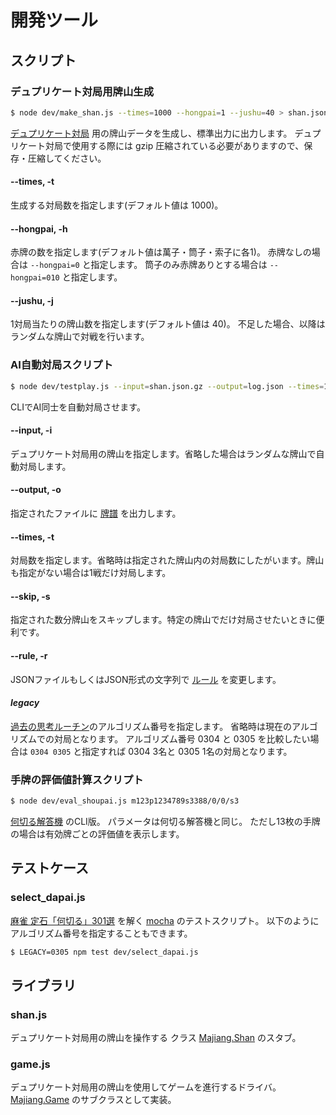 # 開発ツール

## スクリプト

### デュプリケート対局用牌山生成
```sh
$ node dev/make_shan.js --times=1000 --hongpai=1 --jushu=40 > shan.json
```
[デュプリケート対局](https://blog.kobalab.net/entry/2020/12/19/075529) 用の牌山データを生成し、標準出力に出力します。
デュプリケート対局で使用する際には gzip 圧縮されている必要がありますので、保存・圧縮してください。

#### --times, -t
生成する対局数を指定します(デフォルト値は 1000)。
#### --hongpai, -h
赤牌の数を指定します(デフォルト値は萬子・筒子・索子に各1)。
赤牌なしの場合は ``--hongpai=0`` と指定します。
筒子のみ赤牌ありとする場合は ``--hongpai=010`` と指定します。
#### --jushu, -j
1対局当たりの牌山数を指定します(デフォルト値は 40)。
不足した場合、以降はランダムな牌山で対戦を行います。

### AI自動対局スクリプト
```sh
$ node dev/testplay.js --input=shan.json.gz --output=log.json --times=100 --skip=10 --rule=rule.json 0305
```
CLIでAI同士を自動対局させます。

#### --input, -i
デュプリケート対局用の牌山を指定します。省略した場合はランダムな牌山で自動対局します。
#### --output, -o
指定されたファイルに [牌譜](https://github.com/kobalab/majiang-core/wiki/%E7%89%8C%E8%AD%9C) を出力します。
#### --times, -t
対局数を指定します。省略時は指定された牌山内の対局数にしたがいます。牌山も指定がない場合は1戦だけ対局します。
#### --skip, -s
指定された数分牌山をスキップします。特定の牌山でだけ対局させたいときに便利です。
#### --rule, -r
JSONファイルもしくはJSON形式の文字列で [ルール](https://github.com/kobalab/majiang-core/wiki/%E3%83%AB%E3%83%BC%E3%83%AB) を変更します。 
#### *legacy*
[過去の思考ルーチン](https://github.com/kobalab/majiang-ai/tree/master/legacy)のアルゴリズム番号を指定します。
省略時は現在のアルゴリズムでの対局となります。
アルゴリズム番号 0304 と 0305 を比較したい場合は `` 0304 0305 `` と指定すれば 0304 3名と 0305 1名の対局となります。

### 手牌の評価値計算スクリプト
```sh
$ node dev/eval_shoupai.js m123p1234789s3388/0/0/s3
```
[何切る解答機](https://kobalab.net/majiang/dapai.html) のCLI版。
パラメータは何切る解答機と同じ。
ただし13枚の手牌の場合は有効牌ごとの評価値を表示します。

## テストケース

### select_dapai.js
[麻雀 定石「何切る」301選](https://www.amazon.co.jp/exec/obidos/ASIN/4861999847/hatena-blog-22/) を解く [mocha](https://mochajs.org/) のテストスクリプト。
以下のようにアルゴリズム番号を指定することもできます。
```sh
$ LEGACY=0305 npm test dev/select_dapai.js
```


## ライブラリ

### shan.js
デュプリケート対局用の牌山を操作する クラス [Majiang.Shan](https://github.com/kobalab/majiang-core/wiki/Majiang.Shan) のスタブ。

### game.js
デュプリケート対局用の牌山を使用してゲームを進行するドライバ。
[Majiang.Game](https://github.com/kobalab/majiang-core/wiki/Majiang.Game) のサブクラスとして実装。
